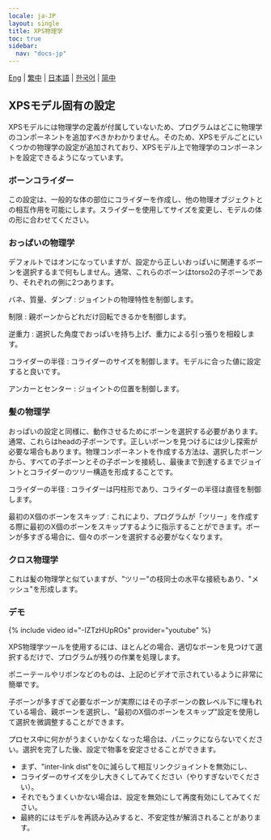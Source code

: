 ```yaml
---
locale: ja-JP
layout: single
title: XPS物理学
toc: true
sidebar:
  nav: "docs-jp"
---
```

[Eng](/dancexr/features/xps_physics) | [繁中](/tw/dancexr/features/xps_physics) | [日本語](/jp/dancexr/features/xps_physics) | [한국어](/kr/dancexr/features/xps_physics) | [简中](/zh/dancexr/features/xps_physics)


## XPSモデル固有の設定
XPSモデルには物理学の定義が付属していないため、プログラムはどこに物理学のコンポーネントを追加すべきかわかりません。そのため、XPSモデルごとにいくつかの物理学の設定が追加されており、XPSモデル上で物理学のコンポーネントを設定できるようになっています。

### ボーンコライダー
この設定は、一般的な体の部位にコライダーを作成し、他の物理オブジェクトとの相互作用を可能にします。スライダーを使用してサイズを変更し、モデルの体の形に合わせてください。

### おっぱいの物理学
デフォルトではオンになっていますが、設定から正しいおっぱいに関連するボーンを選択するまで何もしません。通常、これらのボーンはtorso2の子ボーンであり、それぞれの側に2つあります。

バネ、質量、ダンプ
: ジョイントの物理特性を制御します。

制限
: 親ボーンからどれだけ回転できるかを制御します。

逆重力
: 選択した角度でおっぱいを持ち上げ、重力による引っ張りを相殺します。

コライダーの半径
: コライダーのサイズを制御します。モデルに合った値に設定すると良いです。

アンカーとセンター
: ジョイントの位置を制御します。

### 髪の物理学
おっぱいの設定と同様に、動作させるためにボーンを選択する必要があります。通常、これらはheadの子ボーンです。正しいボーンを見つけるには少し探索が必要な場合もあります。物理コンポーネントを作成する方法は、選択したボーンから、すべての子ボーンとその子ボーンを接続し、最後まで到達するまでジョイントとコライダーのツリー構造を形成することです。

コライダーの半径
: コライダーは円柱形であり、コライダーの半径は直径を制御します。

最初のX個のボーンをスキップ
: これにより、プログラムが「ツリー」を作成する際に最初のX個のボーンをスキップするように指示することができます。ボーンが多すぎる場合に、個々のボーンを選択する必要がなくなります。

### クロス物理学
これは髪の物理学と似ていますが、"ツリー"の枝同士の水平な接続もあり、"メッシュ"を形成します。

### デモ
{% include video id="-IZTzHUpROs" provider="youtube" %}

XPS物理学ツールを使用するには、ほとんどの場合、適切なボーンを見つけて選択するだけで、プログラムが残りの作業を処理します。

ポニーテールやリボンなどのものは、上記のビデオで示されているように非常に簡単です。

子ボーンが多すぎて必要なボーンが実際にはその子ボーンの数レベル下に埋もれている場合、親ボーンを選択し、"最初のX個のボーンをスキップ"設定を使用して選択を微調整することができます。

プロセス中に何かがうまくいかなくなった場合は、パニックにならないでください。選択を完了した後、設定で物事を安定させることができます。
* まず、"inter-link dist"を0に減らして相互リンクジョイントを無効にし、
* コライダーのサイズを少し大きくしてみてください（やりすぎないでください）。
* それでもうまくいかない場合は、設定を無効にして再度有効にしてみてください。
* 最終的にはモデルを再読み込みすると、不安定性が解消されることがあります。